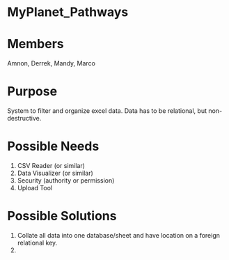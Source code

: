 # MyPlanet_Pathways

# Members
Amnon, Derrek, Mandy, Marco

# Purpose
System to filter and organize excel data. Data has to be relational, but non-destructive.

# Possible Needs
1. CSV Reader (or similar)
2. Data Visualizer (or similar)
3. Security (authority or permission)
4. Upload Tool

# Possible Solutions
1. Collate all data into one database/sheet and have location on a foreign relational key.
2. 

